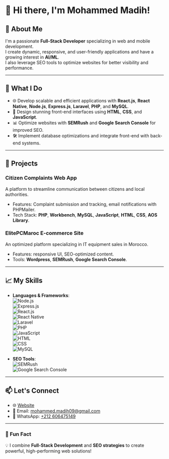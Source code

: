 # 👋 Hi there, I'm Mohammed Madih!  

## 🚀 About Me
I'm a passionate **Full-Stack Developer** specializing in web and mobile development.  
I create dynamic, responsive, and user-friendly applications and have a growing interest in **AI/ML**.  
I also leverage SEO tools to optimize websites for better visibility and performance.  

---

## 💼 What I Do
- 🌐 Develop scalable and efficient applications with **React.js**, **React Native**, **Node.js**, **Express.js**, **Laravel**, **PHP**, and **MySQL**.  
- 🎨 Design stunning front-end interfaces using **HTML**, **CSS**, and **JavaScript**.  
- 📊 Optimize websites with **SEMRush** and **Google Search Console** for improved SEO.  
- 🛠️ Implement database optimizations and integrate front-end with back-end systems.  

---

## 🌟 Projects
### **Citizen Complaints Web App**
A platform to streamline communication between citizens and local authorities.  
- Features: Complaint submission and tracking, email notifications with PHPMailer.  
- Tech Stack: **PHP**, **Workbench**, **MySQL**, **JavaScript**, **HTML**, **CSS**, **AOS Library**.  

### **ElitePCMaroc E-commerce Site**
An optimized platform specializing in IT equipment sales in Morocco.  
- Features: responsive UI, SEO-optimized content.  
- Tools: **Wordpress**, **SEMRush**, **Google Search Console**.  

---

## 📈 My Skills
- **Languages & Frameworks**:  
  ![Node.js](https://img.shields.io/badge/-Node.js-339933?style=flat-square&logo=node.js&logoColor=white)  
  ![Express.js](https://img.shields.io/badge/-Express.js-000000?style=flat-square&logo=express&logoColor=white)  
  ![React.js](https://img.shields.io/badge/-React-61DAFB?style=flat-square&logo=react&logoColor=black)  
  ![React Native](https://img.shields.io/badge/-React%20Native-61DAFB?style=flat-square&logo=react&logoColor=black)  
  ![Laravel](https://img.shields.io/badge/-Laravel-FF2D20?style=flat-square&logo=laravel&logoColor=white)  
  ![PHP](https://img.shields.io/badge/-PHP-777BB4?style=flat-square&logo=php&logoColor=white)  
  ![JavaScript](https://img.shields.io/badge/-JavaScript-F7DF1E?style=flat-square&logo=javascript&logoColor=black)  
  ![HTML](https://img.shields.io/badge/-HTML-E34F26?style=flat-square&logo=html5&logoColor=white)  
  ![CSS](https://img.shields.io/badge/-CSS-1572B6?style=flat-square&logo=css3&logoColor=white)  
  ![MySQL](https://img.shields.io/badge/-MySQL-4479A1?style=flat-square&logo=mysql&logoColor=white)  

- **SEO Tools**:  
  ![SEMRush](https://img.shields.io/badge/-SEMRush-FF5722?style=flat-square&logo=semrush&logoColor=white)  
  ![Google Search Console](https://img.shields.io/badge/-Google%20Search%20Console-4285F4?style=flat-square&logo=google&logoColor=white)  

---

## 📫 Let's Connect
- 🌐 [Website](https://www.elitepcmaroc.com)  
- 📧 Email: [mohammed.madih09@gmail.com](mailto:mohammed.madih09@gmail.com)  
- 💬 WhatsApp: [+212 606475149](https://wa.me/212606475149)  

---

### 🚀 Fun Fact  
💡 I combine **Full-Stack Development** and **SEO strategies** to create powerful, high-performing web solutions!  
